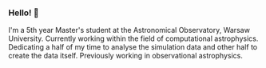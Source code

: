 ### Hello! :wave:
I'm a 5th year Master's student at the Astronomical Observatory, Warsaw University. Currently working within the field of computational astrophysics. Dedicating a half of my time to analyse the simulation data and other half to create the data itself. Previously working in observational astrophysics.
